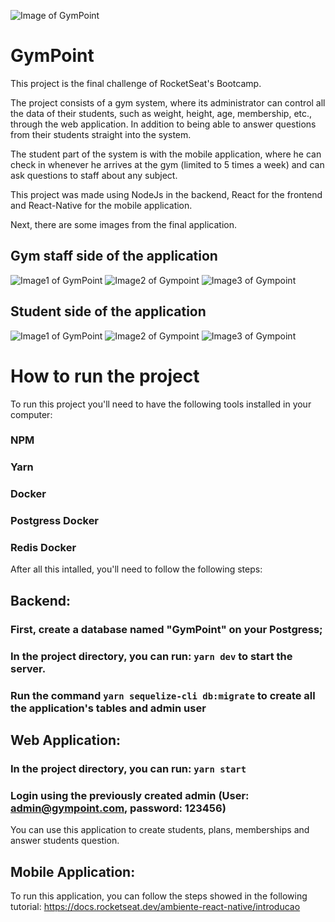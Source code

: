 ![Image of GymPoint](https://github.com/Rocketseat/bootcamp-gostack-desafio-10/blob/master/.github/logo.png)

# GymPoint

This project is the final challenge of RocketSeat's Bootcamp.

The project consists of a gym system, where its administrator can control all the data of their students, such as weight, height, age, membership, etc., through the web application. In addition to being able to answer questions from their students straight into the system.

The student part of the system is with the mobile application, where he can check in whenever he arrives at the gym (limited to 5 times a week) and can ask questions to staff about any subject.

This project was made using NodeJs in the backend, React for the frontend and React-Native for the mobile application.

Next, there are some images from the final application.

## Gym staff side of the application

![Image1 of GymPoint](https://ibb.co/721pFyN) ![Image2 of Gympoint](https://ibb.co/kQC7qsR) ![Image3 of Gympoint](https://ibb.co/Nnbfkd9)

## Student side of the application

![Image1 of GymPoint](https://ibb.co/QN8zpys) ![Image2 of Gympoint](https://ibb.co/4mTnt8Q) ![Image3 of Gympoint](https://ibb.co/QN8zpys)

# How to run the project

To run this project you'll need to have the following tools installed in your computer:

### NPM
### Yarn
### Docker
### Postgress Docker
### Redis Docker

After all this intalled, you'll need to follow the following steps:

## Backend:

### First, create a database named "GymPoint" on your Postgress;
### In the project directory, you can run: `yarn dev` to start the server.
### Run the command `yarn sequelize-cli db:migrate` to create all the application's tables and admin user

## Web Application:

### In the project directory, you can run: `yarn start`
### Login using the previously created admin (User: admin@gympoint.com, password: 123456)

You can use this application to create students, plans, memberships and answer students question.

## Mobile Application:

To run this application, you can follow the steps showed in the following tutorial:
https://docs.rocketseat.dev/ambiente-react-native/introducao
